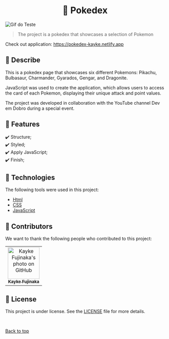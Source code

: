 <h1 align="center">🐝 Pokedex</h1>

<img src="./assets/img/Pokedex.gif" alt="Gif do Teste">

>  The project is a pokedex that showcases a selection of Pokemon

Check out application: https://pokedex-kayke.netlify.app

## :page_facing_up: Describe

This is a pokedex page that showcases six different Pokemons: Pikachu, Bulbasaur, Charmander, Gyarados, Gengar, and Dragonite.

JavaScript was used to create the application, which allows users to access the card of each Pokemon, displaying their unique attack and point values.

The project was developed in collaboration with the YouTube channel Dev em Dobro during a special event.

## :dart: Features ##

:heavy_check_mark: Structure;\
:heavy_check_mark: Styled;\
:heavy_check_mark: Apply JavaScript;\
:heavy_check_mark: Finish;

## :rocket: Technologies ##

The following tools were used in this project:

- [Html](https://developer.mozilla.org/pt-BR/docs/Web/HTML/Element/html/)  
- [CSS](https://developer.mozilla.org/pt-BR/docs/Web/CSS)  
- [JavaScript](https://developer.mozilla.org/pt-BR/docs/Web/JavaScript) 

## 🤝 Contributors

We want to thank the following people who contributed to this project:

<table>
  <tr>
    <td align="center">
      <a href="#">
        <img src="https://avatars.githubusercontent.com/u/98772000?s=400&u=80de9af672be7f75cc7a546838552cf63d5b82fe&v=4" width="100px;" alt="Kayke Fujinaka's photo on GitHub"/><br>
        <sub>
          <b>Kayke Fujinaka</b>
        </sub>
      </a>
    </td>
  </tr>
</table>

## 📝 License

This project is under license. See the [LICENSE](LICENSE.md) file for more details.

&#xa0;

<a href="#top">Back to top</a>
